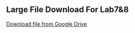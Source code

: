 ## Large File Download For Lab7&8
[Download file from Google Drive](https://drive.google.com/file/d/1rYwdHSmXASpSZxw98RaSw9XXCN5ZA9OK/view?usp=drive_link)
